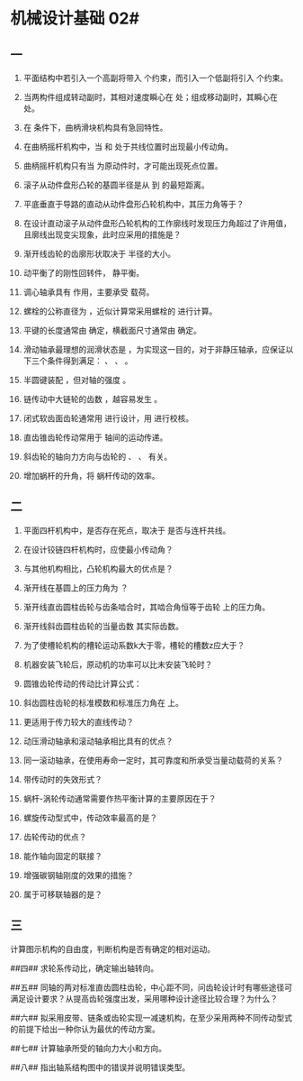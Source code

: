 # 机械设计基础 02#

## 一 ##
1. 平面结构中若引入一个高副将带入 个约束，而引入一个低副将引入 个约束。

2. 当两构件组成转动副时，其相对速度瞬心在 处；组成移动副时，其瞬心在 处。

3. 在 条件下，曲柄滑块机构具有急回特性。

4. 在曲柄摇杆机构中，当 和 处于共线位置时出现最小传动角。

5. 曲柄摇杆机构只有当 为原动件时，才可能出现死点位置。

6. 滚子从动件盘形凸轮的基圆半径是从 到 的最短距离。

7. 平底垂直于导路的直动从动件盘形凸轮机构中，其压力角等于？

8. 在设计直动滚子从动件盘形凸轮机构的工作廓线时发现压力角超过了许用值，且廓线出现变尖现象，此时应采用的措施是？

9. 渐开线齿轮的齿廓形状取决于 半径的大小。

10. 动平衡了的刚性回转件， 静平衡。

11. 调心轴承具有 作用，主要承受 载荷。

12. 螺栓的公称直径为 ，近似计算常采用螺栓的 进行计算。

13. 平键的长度通常由 确定，横截面尺寸通常由 确定。

14. 滑动轴承最理想的润滑状态是 ，为实现这一目的，对于非静压轴承，应保证以下三个条件得到满足： 、 、 。

15. 半圆键装配 ，但对轴的强度 。

16. 链传动中大链轮的齿数 ，越容易发生 。

17. 闭式软齿面齿轮通常用 进行设计，用 进行校核。

18. 直齿锥齿轮传动常用于 轴间的运动传递。

19. 斜齿轮的轴向力方向与齿轮的 、 、 有关。

20. 增加蜗杆的升角，将 蜗杆传动的效率。      

## 二 ##
1. 平面四杆机构中，是否存在死点，取决于 是否与连杆共线。

2. 在设计铰链四杆机构时，应使最小传动角？

3. 与其他机构相比，凸轮机构最大的优点是？

4. 渐开线在基圆上的压力角为 ？

5. 渐开线直齿圆柱齿轮与齿条啮合时，其啮合角恒等于齿轮 上的压力角。

6. 渐开线斜齿圆柱齿轮的当量齿数 其实际齿数。

7. 为了使槽轮机构的槽轮运动系数k大于零，槽轮的槽数z应大于？

8. 机器安装飞轮后，原动机的功率可以比未安装飞轮时？

9. 圆锥齿轮传动的传动比计算公式：

10. 斜齿圆柱齿轮的标准模数和标准压力角在 上。

11. 更适用于传力较大的直线传动？

12. 动压滑动轴承和滚动轴承相比具有的优点？

13. 同一滚动轴承，在使用寿命一定时，其可靠度和所承受当量动载荷的关系？

14. 带传动时的失效形式？

15. 蜗杆-涡轮传动通常需要作热平衡计算的主要原因在于？

16. 螺旋传动型式中，传动效率最高的是？

17. 齿轮传动的优点？

18. 能作轴向固定的联接？

19. 增强碳钢轴刚度的效果的措施？

20. 属于可移联轴器的是？

## 三 ##
计算图示机构的自由度，判断机构是否有确定的相对运动。

##四##
求轮系传动比，确定输出轴转向。

##五##
同轴的两对标准直齿圆柱齿轮，中心距不同，问齿轮设计时有哪些途径可满足设计要求？从提高齿轮强度出发，采用哪种设计途径比较合理？为什么？

##六##
拟采用皮带、链条或齿轮实现一减速机构，在至少采用两种不同传动型式的前提下给出一种你认为最优的传动方案。

##七##
计算轴承所受的轴向力大小和方向。

##八##
指出轴系结构图中的错误并说明错误类型。